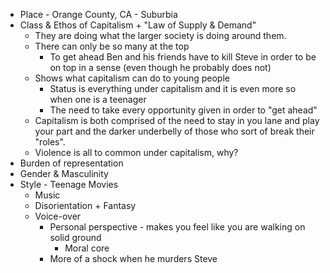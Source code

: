 - Place - Orange County, CA - Suburbia
- Class & Ethos of Capitalism + "Law of Supply & Demand"
	- They are doing what the larger society is doing around them.
	- There can only be so many at the top
		- To get ahead Ben and his friends have to kill Steve in order to be on top in a sense (even though he probably does not)
	- Shows what capitalism can do to young people
		- Status is everything under capitalism and it is even more so when one is a teenager
		- The need to take every opportunity given in order to "get ahead"
	- Capitalism is both comprised of the need to stay in you lane and play your part and the darker underbelly of those who sort of break their "roles".
	- Violence is all to common under capitalism, why?
- Burden of representation
- Gender & Masculinity
- Style - Teenage Movies
	- Music
	- Disorientation + Fantasy
	- Voice-over
		- Personal perspective - makes you feel like you are walking on solid ground
			- Moral core
		- More of a shock when he murders Steve
		

